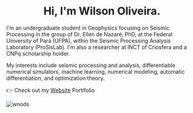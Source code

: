 <h1 align="center"> Hi, I'm Wilson Oliveira.</h1>
<p align="left"> I'm an undergraduate student in Geophysics focusing on Seismic Processing in the group of Dr. Ellen de Nazaré, PhD, at the Federal University of Pará (UFPA), within the Seismic Processing Analysis Laboratory (ProSisLab). I'm also a researcher at INCT of Criosfera and a CNPq scholarship holder.

My interests include seismic processing and analysis, differentiable numerical simulators, machine learning, numerical modeling, automatic differentiation, and optimization theory.</p>
<p align="left"> 👉 Check out my <a href="https://wnods.github.io/Portfolio/">Website</a> Portifolio</p>

<p><img align="center" src="https://github-readme-stats.vercel.app/api/top-langs?username=wnods&show_icons=true&locale=en&layout=compact" alt="wnods" /></p>



